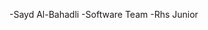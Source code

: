 -Sayd Al-Bahadli
-Software Team
-Rhs Junior

<!---
SaydAlBah/SaydAlBah is a ✨ special ✨ repository because its `README.md` (this file) appears on your GitHub profile.
You can click the Preview link to take a look at your changes.
--->
